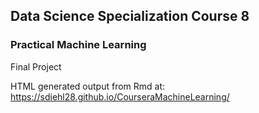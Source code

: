 ## Data Science Specialization Course 8
### Practical Machine Learning
Final Project

HTML generated output from Rmd at:
https://sdiehl28.github.io/CourseraMachineLearning/ 
